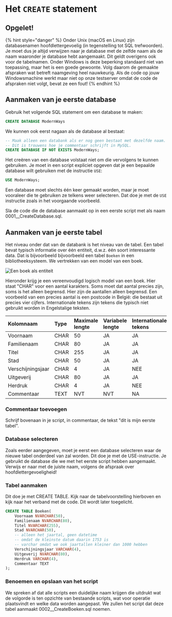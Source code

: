# Het `CREATE` statement

## Opgelet!

{% hint style="danger" %}
Onder Unix (macOS en Linux) zijn databasenamen hoofdlettergevoelig \(in tegenstelling tot SQL trefwoorden\). Je moet dus je altijd verwijzen naar je database met de zelfde naam als de naam waaronder je database hebt aangemaakt. Dit geldt overigens ook voor de tabelnamen. Onder Windows is deze beperking standaard niet van toepassing, maar het is een goede gewoonte. Volg daarom de gemaakte afspraken wat betreft naamgeving heel nauwkeurig. Als de code op jouw Windowsmachine werkt maar niet op onze testserver omdat de code de afspraken niet volgt, bevat ze een fout!
{% endhint %}

## Aanmaken van je eerste database

Gebruik het volgende SQL statement om een database te maken:

```sql
CREATE DATABASE ModernWays
```

We kunnen ook eerst nagaan als de database al bestaat:

```sql
-- Maak alleen een databank als er nog geen bestaat met dezelfde naam.
-- Dit is trouwens hoe je commentaar schrijft in MySQL.
CREATE DATABASE IF NOT EXISTS ModernWays;
```

Het creëren van een database volstaat niet om die vervolgens te kunnen gebruiken. Je moet in een script expliciet opgeven dat je een bepaalde database wilt gebruiken met de instructie `USE`:

```sql
USE ModernWays;
```

Een database moet slechts één keer gemaakt worden, maar je moet vooraleer die te gebruiken ze telkens weer selecteren. Dat doe je met de `USE` instructie zoals in het voorgaande voorbeeld.

Sla de code die de database aanmaakt op in een eerste script met als naam 0001\_\_CreateDatabase.sql.

## Aanmaken van je eerste tabel

Het niveau onder dat van de databank is het niveau van de tabel. Een tabel bevat typisch informatie over één entiteit, d.w.z. één soort interessante data. Dat is bijvoorbeeld bijvoorbeeld een tabel `Boeken` in een bibliotheeksysteem. We vertrekken van een model van een boek.

![Een boek als entiteit](../../.gitbook/assets/entity-boek.png)

Hieronder krijg je een vereenvoudigd logisch model van een boek. Hier staat "CHAR" voor een aantal karakters. Soms moet dat aantal precies zijn, soms is het alleen begrensd. Hier zijn de aantallen alleen begrensd. Een voorbeeld van een precies aantal is een postcode in België: die bestaat uit precies vier cijfers. Internationale tekens zijn tekens die typisch niet gebruikt worden in Engelstalige teksten.

| Kolomnaam | Type | Maximale lengte | Variabele lengte | Internationale tekens |
| :--- | :--- | :--- | :--- | :--- |
| Voornaam | CHAR | 50 | JA | JA |
| Familienaam | CHAR | 80 | JA | JA |
| Titel | CHAR | 255 | JA | JA |
| Stad | CHAR | 50 | JA | JA |
| Verschijningsjaar | CHAR | 4 | JA | NEE |
| Uitgeverij | CHAR | 80 | JA | JA |
| Herdruk | CHAR | 4 | JA | NEE |
| Commentaar | TEXT | NVT | NVT | NA |

### Commentaar toevoegen

Schrijf bovenaan in je script, in commentaar, de tekst "dit is mijn eerste tabel".

### Database selecteren

Zoals eerder aangegeven, moet je eerst een database selecteren waar de nieuwe tabel onderdeel van zal worden. Dit doe je met de USE-instructie. Je gebruikt de database die we met het eerste script hebben aangemaakt. Verwijs er naar met de juiste naam, volgens de afspraak over hoofdlettergevoeligheid!

### Tabel aanmaken

Dit doe je met CREATE TABLE. Kijk naar de tabelvoorstelling hierboven en kijk naar het verband met de code. Dit wordt later toegelicht.

```sql
CREATE TABLE Boeken(
    Voornaam NVARCHAR(50),
    Familienaam NVARCHAR(80),
    Titel NVARCHAR(255),
    Stad NVARCHAR(50),
    -- alleen het jaartal, geen datetime
    -- omdat de kleinste datum daarin 1753 is
    -- varchar omdat we ook jaartallen kleiner dan 1000 hebben
    Verschijningsjaar VARCHAR(4),
    Uitgeverij NVARCHAR(80),
    Herdruk VARCHAR(4),
    Commentaar TEXT
);
```
### Benoemen en opslaan van het script
We spreken af dat alle scripts een duidelijke naam krijgen die uitdrukt wat de volgorde is ten opzichte van bestaande scripts, wat voor operatie plaatsvindt en welke data worden aangepast. We zullen het script dat deze tabel aanmaakt 0002\_\_CreateBoeken.sql noemen.
